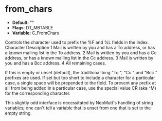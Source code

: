 # from_chars

- **Default**: ""
- **Flags**: DT_MBTABLE
- **Variable**: C_FromChars

Controls the character used to prefix the %F and %L fields in the
index.
Character Description
1       Mail is written by you and has a To address, or has a known mailing list in the To address.
2       Mail is written by you and has a Cc address, or has a known mailing list in the Cc address.
3       Mail is written by you and has a Bcc address.
4       All remaining cases.

If this is empty or unset (default), the traditional long "To ",
"Cc " and "Bcc " prefixes are used.  If set but too short to
include a character for a particular case, a single space will be
prepended to the field.  To prevent any prefix at all from being
added in a particular case, use the special value CR (aka ^M)
for the corresponding character.

This slightly odd interface is necessitated by NeoMutt's handling of
string variables; one can't tell a variable that is unset from one
that is set to the empty string.
